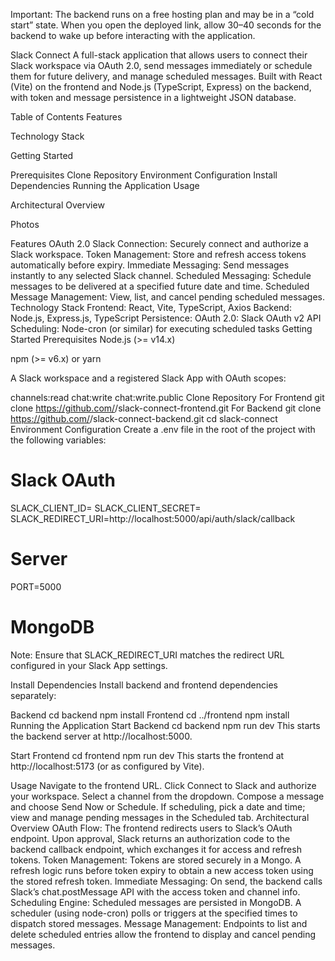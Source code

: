Important: The backend runs on a free hosting plan and may be in a “cold start” state. When you open the deployed link, allow 30–40 seconds for the backend to wake up before interacting with the application.

Slack Connect
A full-stack application that allows users to connect their Slack workspace via OAuth 2.0, send messages immediately or schedule them for future delivery, and manage scheduled messages. Built with React (Vite) on the frontend and Node.js (TypeScript, Express) on the backend, with token and message persistence in a lightweight JSON database.

Table of Contents
Features

Technology Stack

Getting Started

Prerequisites
Clone Repository
Environment Configuration
Install Dependencies
Running the Application
Usage

Architectural Overview

Photos

Features
OAuth 2.0 Slack Connection: Securely connect and authorize a Slack workspace.
Token Management: Store and refresh access tokens automatically before expiry.
Immediate Messaging: Send messages instantly to any selected Slack channel.
Scheduled Messaging: Schedule messages to be delivered at a specified future date and time.
Scheduled Message Management: View, list, and cancel pending scheduled messages.
Technology Stack
Frontend: React, Vite, TypeScript, Axios
Backend: Node.js, Express.js, TypeScript
Persistence: 
OAuth 2.0: Slack OAuth v2 API
Scheduling: Node-cron (or similar) for executing scheduled tasks
Getting Started
Prerequisites
Node.js (>= v14.x)

npm (>= v6.x) or yarn

A Slack workspace and a registered Slack App with OAuth scopes:

channels:read
chat:write
chat:write.public
Clone Repository
For Frontend
git clone https://github.com/<Sagargupta5159>/slack-connect-frontend.git
For Backend
git clone https://github.com/<Sagargupta5159>/slack-connect-backend.git
cd slack-connect
Environment Configuration
Create a .env file in the root of the project with the following variables:

# Slack OAuth
SLACK_CLIENT_ID=<your-slack-client-id>
SLACK_CLIENT_SECRET=<your-slack-client-secret>
SLACK_REDIRECT_URI=http://localhost:5000/api/auth/slack/callback

# Server
PORT=5000

# MongoDB
Note: Ensure that SLACK_REDIRECT_URI matches the redirect URL configured in your Slack App settings.

Install Dependencies
Install backend and frontend dependencies separately:

Backend
cd backend
npm install
Frontend
cd ../frontend
npm install
Running the Application
Start Backend
cd backend
npm run dev
This starts the backend server at http://localhost:5000.

Start Frontend
cd frontend
npm run dev
This starts the frontend at http://localhost:5173 (or as configured by Vite).

Usage
Navigate to the frontend URL.
Click Connect to Slack and authorize your workspace.
Select a channel from the dropdown.
Compose a message and choose Send Now or Schedule.
If scheduling, pick a date and time; view and manage pending messages in the Scheduled tab.
Architectural Overview
OAuth Flow: The frontend redirects users to Slack’s OAuth endpoint. Upon approval, Slack returns an authorization code to the backend callback endpoint, which exchanges it for access and refresh tokens.
Token Management: Tokens are stored securely in a Mongo. A refresh logic runs before token expiry to obtain a new access token using the stored refresh token.
Immediate Messaging: On send, the backend calls Slack’s chat.postMessage API with the access token and channel info.
Scheduling Engine: Scheduled messages are persisted in MongoDB. A scheduler (using node-cron) polls or triggers at the specified times to dispatch stored messages.
Message Management: Endpoints to list and delete scheduled entries allow the frontend to display and cancel pending messages.
